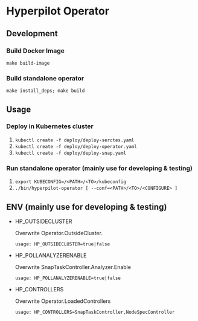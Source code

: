 # Hyperpilot Operator

## Development
### Build Docker Image
`make build-image`

### Build standalone operator
`make install_deps; make build`

## Usage
### Deploy in Kubernetes cluster
1. `kubectl create -f deploy/deploy-serctes.yaml`
2. `kubectl create -f deploy/deploy-operator.yaml`
3. `kubectl create -f deploy/deploy-snap.yaml`

### Run standalone operator (mainly use for developing & testing) 
1. `export KUBECONFIG=/<PATH>/<TO>/kubeconfig`
2. `./bin/hyperpilot-operator [ --conf=<PATH>/<TO>/<CONFIGURE> ]`

## ENV (mainly use for developing & testing)
* HP_OUTSIDECLUSTER

  Overwrite Operator.OutsideCluster.
  
  `usage: HP_OUTSIDECLUSTER=true|false`

* HP_POLLANALYZERENABLE

  Overwrite SnapTaskController.Analyzer.Enable
  
  `usage: HP_POLLANALYZERENABLE=true|false`


* HP_CONTROLLERS

  Overwrite Operator.LoadedControllers

  `usage: HP_CONTROLLERS=SnapTaskController,NodeSpecController`
